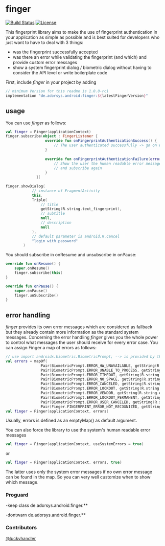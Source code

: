 # finger

[![Build Status](https://travis-ci.org/adorsys/fingerprint-android.svg?branch=master)](https://travis-ci.org/adorsys/fingerprint-android)
[![License](https://img.shields.io/badge/License-Apache%202.0-blue.svg)](https://opensource.org/licenses/Apache-2.0)

This fingerprint library aims to make the use of fingerprint authentication in your application as simple as possible and is best suited for developers who just want to have to deal with 3 things:

* was the fingerprint successfully accepted
* was there an error while validating the fingerprint (and which) and provide custom error messages
* show a system fingerprint dialog / biometric dialog without having to consider the API level or write boilerplate code

First, include _finger_ in your project by adding
  ````groovy
  // minimum Version for this readme is 1.0.0-rc1
implementation "de.adorsys.android:finger:${latestFingerVersion}"
````

## usage
You can use _finger_ as follows:

```` kotlin 
val finger = Finger(applicationContext)
finger.subscribe(object : FingerListener {
                  override fun onFingerprintAuthenticationSuccess() {
                      // The user authenticated successfully -> go on with your logic
                  }
                  
                  override fun onFingerprintAuthenticationFailure(errorMessage: String, errorCode: Int) {
                      // Show the user the human readable error message and use the error code if necessary 
                      // and subscribe again
                  }
              })
              
finger.showDialog(
            // instance of FragmentActivity
            this,
            Triple(
                // title
                getString(R.string.text_fingerprint),  
                // subtitle    
                null,         
                // description                             
                null                                       
            ),
            // default parameter is android.R.cancel
            "login with password"                          
        )
````

You should subscribe in onResume and unsubscribe in onPause:
````kotlin
override fun onResume() {
    super.onResume()
    finger.subscribe(this)
}

override fun onPause() {
    super.onPause()
    finger.unSubscribe()
}
````

##  error handling
_finger_ provides its own error messages which are considered as fallback but they already contain more information as the standard system messages. Concerning the error handling _finger_ gives you the whole power to control what messages the user should receive for every error case. You can assign Finger a map of errors as follows:
 
```` kotlin
// use import androidx.biometric.BiometricPrompt; --> is provided by the library
val errors = mapOf(
                Pair(BiometricPrompt.ERROR_HW_UNAVAILABLE, getString(R.string.error_override_hw_unavailable)),
                Pair(BiometricPrompt.ERROR_UNABLE_TO_PROCESS, getString(R.string.error_override_unable_to_process)),
                Pair(BiometricPrompt.ERROR_TIMEOUT, getString(R.string.error_override_error_timeout)),
                Pair(BiometricPrompt.ERROR_NO_SPACE, getString(R.string.error_override_no_space)),
                Pair(BiometricPrompt.ERROR_CANCELED, getString(R.string.error_override_canceled)),
                Pair(BiometricPrompt.ERROR_LOCKOUT, getString(R.string.error_override_lockout)),
                Pair(BiometricPrompt.ERROR_VENDOR, getString(R.string.error_override_vendor)),
                Pair(BiometricPrompt.ERROR_LOCKOUT_PERMANENT, getString(R.string.error_override_lockout_permanent)),
                Pair(BiometricPrompt.ERROR_USER_CANCELED, getString(R.string.error_override_user_cancel)),
                Pair(Finger.FINGERPRINT_ERROR_NOT_RECOGNIZED, getString(R.string.error_override_not_recognized)))
val finger = Finger(applicationContext, errors)
````

Usually, errors is defined as an emptyMap() as default argument.
   
You can also force the library to use the system's human readable error messages

```` kotlin
val finger = Finger(applicationContext, useSystemErrors = true)
````
or

```` kotlin
val finger = Finger(applicationContext, errors, true)
````
The latter uses only the system error messages if no own error message can be found in the map. So you can very well customize when to show which message.



### Proguard
-keep class de.adorsys.android.finger.**

-dontwarn de.adorsys.android.finger.**

### Contributors
[@luckyhandler](https://github.com/luckyhandler)
